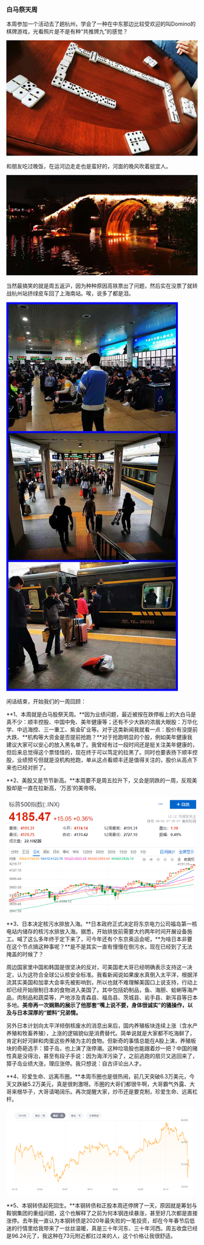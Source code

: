 ### 白马祭天周

本周参加一个活动去了趟杭州，学会了一种在中东那边比较受欢迎的叫Domino的棋牌游戏，光看照片是不是有种“共推牌九”的感觉？

![牌九](../img/week20210417-1.jpg)

和朋友吃过晚饭，在运河边走走也是蛮好的，河面的晚风吹着挺宜人。

![夜景](../img/week20210417-2.jpg)

当然最搞笑的就是周五返沪，因为种种原因高铁票出了问题，然后实在没票了就转战杭州站挤绿皮车回了上海南站。唉，说多了都是泪。

![回程](../img/week20210417-3.jpg)

闲话结束，开始我们的一周回顾：

**1、本周就是白马股祭天周。**因为业绩问题，最近被按在跌停板上的大白马是真不少：顺丰控股、中国中免、美年健康等；还有不少大跌的浓眉大眼股：万华化学、中远海控、三一重工、紫金矿业等。对于这类新闻我就看一点：股价有没提前大跌、**机构等大资金是否提前抢跑？**对于抢跑明显的个股，例如美年健康我建议大家可以安心的放入黑名单了。我曾经有过一段时间还是挺关注美年健康的，但后来总觉得这个票怪怪的，现在终于可以笃定的拉黑了。同时也要表扬下顺丰控股，业绩预亏但就是没机构抢跑，单从这点看顺丰还是值得关注的，股价从高点下来也已经对折了。

**2、美股又是节节新高。**本周要不是周五拉升下，又会是阴跌的一周，反观美股却是一直在拉新高，‘万恶’的美帝呀。

![美股](../img/week20210417-4.png)

**3、日本决定核污水排放入海。**日本政府正式决定将东京电力公司福岛第一核电站内储存的核污水排放入海。据悉，开始排放前需要大约两年时间开展设备施工。喊了这么多年终于定下来了，可今年还有个东京奥运会呢，**为啥日本非要在这个节点搞这种事呢？**是不是其实一直有慢慢在倒污水，现在已经到了无法掩盖的时候了？

周边国家里中国和韩国是很坚决的反对，可美国老大哥已经明确表示支持这一决定，认为这符合全球公认核安全标准。我看新闻说如果废水真倒入太平洋，根据洋流其实美国和加拿大会率先被影响到，所以也就不难理解美国口上说支持，行动上却已经开始限制日本的食物进入美国了。其中包括奶制品，鱼、海胆、蛤蜊等海产品，肉制品和蔬菜等，产地涉及青森县、福岛县、茨城县、岩手县、新泻县等日本多地。**美帝再一次娴熟的展示了他那套“嘴上说不要，身体很诚实”的骚操作，以及与日本深厚的“塑料”兄弟情。**

另外日本计划向太平洋倾倒核废水的消息出来后，国内养殖板块连续上涨（含水产养殖和牧畜养殖），上涨的逻辑貌似是消费替代。简单说就是大家都不吃海鲜了，肯定利好河鲜和肉蛋这些养殖为主的食物。但新奇的事情总能在A股上演，养殖板块的奇葩选手：獐子岛，也上演了涨停潮。这种垃圾股也能跟着炒一把？中国的赌性真是没得治，甚至有段子手说：因为海洋污染了，之前逃跑的扇贝又逃回来了，獐子岛业绩大涨，理应涨停。我只想说：自古评论出人才。

**4、珍爱生命、远离币圈。**本周币圈也是很热闹，前几天突破6.3万美元，今天又跌破5.2万美元，真是很刺激呀。币圈的大哥们都很牛啊，大哥霸气外露、大哥来根华子，大哥请喝阔乐。再次提醒大家，炒币还是要克制，珍爱生命、远离杠杆。

![比特币](../img/week20210417-5.png)

**5、本钢转债起死回生。**本钢转债和正股本周还停牌了一天，原因就是筹划与鞍钢集团的重组问题，这个也解释了之前为何本钢连续暴涨，甚至好几次都是直接涨停。去年我一直认为本钢转债是2020年最失败的一笔投资，却在今年春节后低迷的行情里给我带来了一丝丝温暖，真是三十年河东、三十年河西。周五收盘已经是96.24元了，我这种在73元附近都扛过来的人，这个价格让我很舒适。